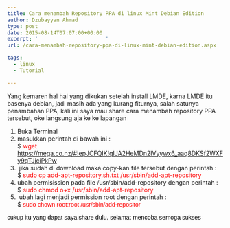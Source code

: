```yaml
---
title: Cara menambah Repository PPA di linux Mint Debian Edition
author: Dzubayyan Ahmad
type: post
date: 2015-08-14T07:07:00+00:00
excerpt: '						'
url: /cara-menambah-repository-ppa-di-linux-mint-debian-edition.aspx

tags:
  - linux
  - Tutorial

---
```

Yang kemaren hal hal yang dikukan setelah install LMDE, karna LMDE itu basenya debian, jadi masih ada yang kurang fiturnya, salah satunya penambahan PPA, kali ini saya mau share cara menambah repository PPA tersebut, oke langsung aja ke ke lapangan

  1. Buka Terminal
  2. masukkan perintah di bawah ini : <tanpa tanda petik>  
    $ <span style="color: red;">wget https://mega.co.nz/#!epJCFQIK!qIJA2HeMDn2lVyywx6_aaq8DKSf2WXFy9qTJjciPkPw</span>
  3.  jika sudah di download maka copy-kan file tersebut dengan perintah :  
    $ <span style="color: red;">sudo cp add-apt-repository.sh.txt /usr/sbin/add-apt-repository</span>
  4. ubah permisission pada file /usr/sbin/add-repository dengan perintah :  
    $ <span style="color: red;">sudo chmod o+x /usr/sbin/add-apt-repository<a name="more"></a></span>
  5. <span style="color: red;"> </span>ubah lagi menjadi permission root dengan perintah :  
    $ <span style="font-family: Arial, Helvetica, sans-serif;"><span style="color: red;">sudo chown root:root /usr/sbin/add-repositor</span></span>

<span style="font-family: Arial, Helvetica, sans-serif;"><span style="color: red;"><span style="color: black;">cukup itu yang dapat saya share dulu, selamat mencoba semoga sukses</span> </span></span>